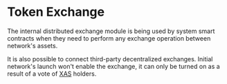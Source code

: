 # Token Exchange

The internal distributed exchange module is being used by system smart contracts when they need
to perform any exchange operation between network's assets.

It is also possible to connect third-party decentralized exchanges.
Initial network's launch won't enable the exchange, it can only be turned on as a result of a vote of [XAS][1] holders.


[1]: ../system-tokens/ace-asset.md
